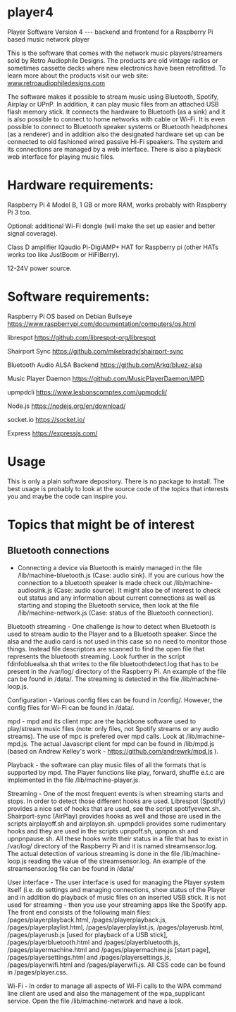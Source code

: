 # player4
Player Software Version 4 --- backend and frontend for a Raspberry Pi based music network player

This is the software that comes with the network music players/streamers sold by Retro Audiophile Designs. The products are old vintage radios or sometimes cassette decks where new electronics have been retrofitted. To learn more about the products visit our web site: www.retroaudiophiledesigns.com

The software makes it possible to stream music using Bluetooth, Spotify, Airplay or UPnP. In addition, it can play music files from an attached USB flash memory stick. It connects the hardware to Bluetooth (as a sink) and it is also possible to connect to home networks with cable or Wi-Fi. It is even possible to connect to Bluetooth speaker systems or Bluetooth headphones (as a renderer) and in addition also the designated hardware set up can be connected to old fashioned wired passive Hi-Fi speakers. The system and its connections are managed by a web interface. There is also a playback web interface for playing music files.



Hardware requirements:
=====================
Raspberry Pi 4 Model B, 1 GB or more RAM, works probably with Raspberry Pi 3 too.

Optional: additional Wi-Fi dongle (will make the set up easier and better signal coverage).

Class D amplifier IQaudio Pi-DigiAMP+ HAT for Raspberry pi (other HATs works too like JustBoom or HiFiBerry).

12-24V power source.

Software requirements:
=====================

Raspberry Pi OS based on Debian Bullseye https://www.raspberrypi.com/documentation/computers/os.html

librespot https://github.com/librespot-org/librespot

Shairport Sync https://github.com/mikebrady/shairport-sync

Bluetooth Audio ALSA Backend https://github.com/Arkq/bluez-alsa

Music Player Daemon https://github.com/MusicPlayerDaemon/MPD

upmpdcli https://www.lesbonscomptes.com/upmpdcli/

Node.js https://nodejs.org/en/download/

socket.io https://socket.io/

Express https://expressjs.com/

Usage
=====
This is only a plain software depository. There is no package to install. The best usage is probably to look at the source code of the topics that interests you and maybe the code can inspire you. 

Topics that might be of interest
================================
Bluetooth connections
---------------------
- Connecting a device via Bluetooth is mainly managed in the file /lib/machine-bluetooth.js (Case: audio sink). If you are curious how the connection to a bluetooth speaker is made check out /lib/machine-audiosink.js (Case: audio source). It might also be of interest to check out status and any information about current connections as well as starting and stoping the Bluetooth service, then look at the file /lib/machine-network.js (Case: status of the Bluetooth connection).

Bluetooth streaming - One challenge is how to detect when Bluetooth is used to stream audio to the Player and to a Bluetooth speaker. Since the alsa and the audio card is not used in this case so no need to monitor those things. Instead file descriptors are scanned to find the open file that represents the bluetooth streaming. Look further in the script fdinfobluealsa.sh that writes to the file bluetoothdetect.log that has to be present in the /var/log/ directory of the Raspberry Pi. An example of the file can be found in /data/. The streaming is detected in the file /lib/machine-loop.js.

Configuration - Various config files can be found in /config/.  However, the config files for Wi-Fi can be found in /data/.

mpd - mpd and its client mpc are the backbone software used to play/stream music files (note: only files, not Spotify streams or any audio streams). The use of mpc is prefered over mpd calls. Look at /lib/machine-mpd.js. The actual Javascript client for mpd can be found in /lib/mpd.js (based on Andrew Kelley's work - https://github.com/andrewrk/mpd.js ).

Playback - the software can play music files of all the formats that is supported by mpd. The Player functions like play, forward, shuffle e.t.c are implemented in the file /lib/machine-player.js.

Streaming - One of the most frequent events is when streaming starts and stops. In order to detect those different hooks are used. Librespot (Spotify) provides a nice set of hooks that are used, see the script spotifyevent.sh. Shairport-sync (AirPlay) provides hooks as well and those are used in the scripts airplayoff.sh and airplayon.sh. upmpdcli provides some rudimentary hooks and they are used in the scripts upnpoff.sh, upnpon.sh and upnpnpause.sh. All these hooks write their status in a file that has to exist in /var/log/ directory of the Raspberry Pi and it is named streamsensor.log. The actual detection of various streaming is done in the file /lib/machine-loop.js reading the value of the streamsensor.log. An example of the streamsensor.log file can be found in /data/

User interface - The user interface is used for managing the Player system itself (i.e. do settings and managing connections, show status of the Player and in addition do playback of music files on an inserted USB stick. It is not used for streaming - then you use your streaming apps like the Spotify app. The front end consists of the following main files: /pages/playerplayback.html, /pages/playerplayback.js, /pages/playerplaylist.html, /pages/playerplaylist.js, /pages/playerusb.html, /pages/playerusb.js [used for playback of a USB stick], /pages/playerbluetooth.html and /pages/playerbluetooth.js, /pages/playermachine.html and /pages/playermachine.js [start page], /pages/playersettings.html and /pages/playersettings.js, /pages/playerwifi.html and /pages/playerwifi.js. All CSS code can be found in /pages/player.css.

Wi-Fi - In order to manage all aspects of Wi-Fi calls to the WPA command line client are used and also the management of the wpa_supplicant service. Open the file /lib/machine-network and have a look.


